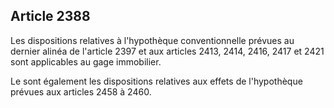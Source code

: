 Article 2388
----
Les dispositions relatives à l'hypothèque conventionnelle prévues au dernier
alinéa de l'article 2397 et aux articles 2413, 2414, 2416, 2417 et 2421 sont
applicables au gage immobilier.

Le sont également les dispositions relatives aux effets de l'hypothèque prévues
aux articles 2458 à 2460.
